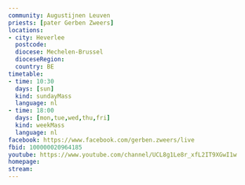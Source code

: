 ```yaml
---
community: Augustijnen Leuven
priests: [pater Gerben Zweers]
locations:
- city: Heverlee
  postcode:
  diocese: Mechelen-Brussel
  dioceseRegion:
  country: BE
timetable:
- time: 10:30
  days: [sun]
  kind: sundayMass
  language: nl
- time: 18:00
  days: [mon,tue,wed,thu,fri]
  kind: weekMass
  language: nl
facebook: https://www.facebook.com/gerben.zweers/live
fbid: 100000020964185
youtube: https://www.youtube.com/channel/UCL8g1Le8r_xfL2IT9XGwI1w
homepage:
stream:
---
```

